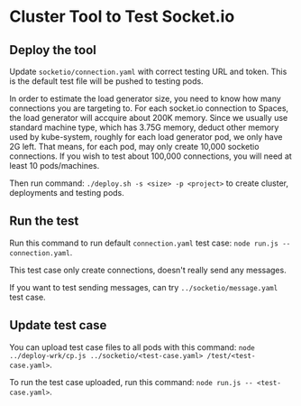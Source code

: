 # Cluster Tool to Test Socket.io

## Deploy the tool

Update `socketio/connection.yaml` with correct testing URL and token. This is the default test file will be pushed to testing pods.

In order to estimate the load generator size, you need to know how many connections you are targeting to. For each socket.io connection to Spaces, the load generator will accquire about 200K memory. Since we usually use standard machine type, which has 3.75G memory, deduct other memory used by kube-system, roughly for each load generator pod, we only have 2G left. That means, for each pod, may only create 10,000 socketio connections. If you wish to test about 100,000 connections, you will need at least 10 pods/machines.

Then run command: `./deploy.sh -s <size> -p <project>` to create cluster, deployments and testing pods.

## Run the test

Run this command to run default `connection.yaml` test case: `node run.js -- connection.yaml`.

This test case only create connections, doesn't really send any messages.

If you want to test sending messages, can try `../socketio/message.yaml` test case.

## Update test case

You can upload test case files to all pods with this command: `node ../deploy-wrk/cp.js ../socketio/<test-case.yaml> /test/<test-case.yaml>`.

To run the test case uploaded, run this command: `node run.js -- <test-case.yaml>`.

